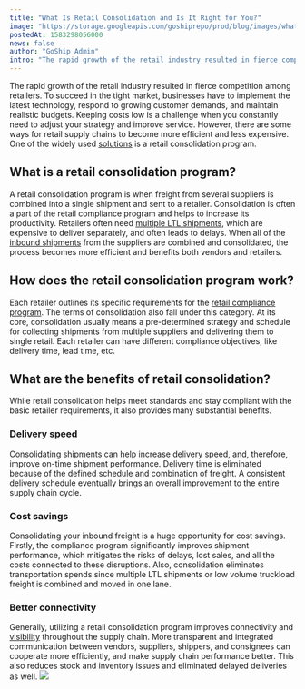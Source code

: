 ```yaml
---
title: "What Is Retail Consolidation and Is It Right for You?"
image: "https://storage.googleapis.com/goshiprepo/prod/blog/images/what-is-retail-consolidation-and-is-it-right-for-you.jpg"
postedAt: 1583298056000
news: false
author: "GoShip Admin"
intro: "The rapid growth of the retail industry resulted in fierce competition among retailers. To succeed in the tight market, businesses have to implement the latest technology, respond to growing customer demands, and maintain realistic budgets. Keeping costs low is a challenge when you constantly need to adjust your strategy and improve service. However, there are some ways for retail supply chains to become more efficient and less expensive. One of the widely used solutions is a retail consolidation program. \n"
---
```

The rapid growth of the retail industry resulted in fierce competition among retailers. To succeed in the tight market, businesses have to implement the latest technology, respond to growing customer demands, and maintain realistic budgets. Keeping costs low is a challenge when you constantly need to adjust your strategy and improve service. However, there are some ways for retail supply chains to become more efficient and less expensive. One of the widely used [solutions](https://www.plslogistics.com/blog/3-best-practices-for-effective-vendor-management/) is a retail consolidation program.

What is a retail consolidation program?
---------------------------------------

A retail consolidation program is when freight from several suppliers is combined into a single shipment and sent to a retailer. Consolidation is often a part of the retail compliance program and helps to increase its productivity. Retailers often need [multiple LTL shipments](https://www.goship.com/blog/3-best-practices-for-successful-ltl-shipments/), which are expensive to deliver separately, and often leads to delays. When all of the [inbound shipments](https://www.goship.com/blog/how-to-manage-your-inbound-freight-shipments/) from the suppliers are combined and consolidated, the process becomes more efficient and benefits both vendors and retailers.

How does the retail consolidation program work?
-----------------------------------------------

Each retailer outlines its specific requirements for the [retail compliance program](https://www.goship.com/blog/what-is-a-vendor-compliance-program-retail/). The terms of consolidation also fall under this category. At its core, consolidation usually means a pre-determined strategy and schedule for collecting shipments from multiple suppliers and delivering them to single retail. Each retailer can have different compliance objectives, like delivery time, lead time, etc.

What are the benefits of retail consolidation?
----------------------------------------------

While retail consolidation helps meet standards and stay compliant with the basic retailer requirements, it also provides many substantial benefits.

### Delivery speed

Consolidating shipments can help increase delivery speed, and, therefore, improve on-time shipment performance. Delivery time is eliminated because of the defined schedule and combination of freight. A consistent delivery schedule eventually brings an overall improvement to the entire supply chain cycle.

### Cost savings

Consolidating your inbound freight is a huge opportunity for cost savings. Firstly, the compliance program significantly improves shipment performance, which mitigates the risks of delays, lost sales, and all the costs connected to these disruptions. Also, consolidation eliminates transportation spends since multiple LTL shipments or low volume truckload freight is combined and moved in one lane.

### Better connectivity

Generally, utilizing a retail consolidation program improves connectivity and [visibility](https://www.goship.com/blog/the-evolution-of-retail-the-role-of-visibility/) throughout the supply chain. More transparent and integrated communication between vendors, suppliers, shippers, and consignees can cooperate more efficiently, and make supply chain performance better. This also reduces stock and inventory issues and eliminated delayed deliveries as well. [![](https://www.goship.com/wp-content/uploads/2021/02/1ace89b4-fe28-40ff-a2a7-4cddc60fc9ec.png)](https://www.goship.com/)
